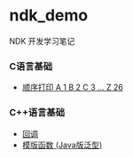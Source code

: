 # ndk_demo
NDK 开发学习笔记
### C语言基础
- [顺序打印  A 1 B 2 C 3 ... Z 26](src/com/algorithm/demo/thread/A1B2C3.java)


### C++语言基础
- [回调](ndk_demo/blob/master/T53.cpp)
- [模版函数 (Java版泛型)](ndk_demo/blob/master/T54.cpp)